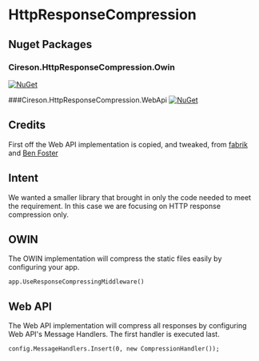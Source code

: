 # HttpResponseCompression

## Nuget Packages
### Cireson.HttpResponseCompression.Owin
[![NuGet](https://img.shields.io/nuget/v/Cireson.HttpResponseCompression.Owin.svg?maxAge=2592000)](https://www.nuget.org/packages/Cireson.HttpResponseCompression.Owin/)

###Cireson.HttpResponseCompression.WebApi
[![NuGet](https://img.shields.io/nuget/v/Cireson.HttpResponseCompression.WebApi.svg?maxAge=2592000)](https://www.nuget.org/packages/Cireson.HttpResponseCompression.WebApi/)

## Credits
First off the Web API implementation is copied, and tweaked, from  [fabrik](https://github.com/Cireson/HttpResponseCompression/blob/master/LICENSE.md) and [Ben Foster](https://github.com/benfoster)

## Intent
We wanted a smaller library that brought in only the code needed to meet the requirement. In this case we are focusing on HTTP response compression only.

## OWIN

The OWIN implementation will compress the static files easily by configuring your app.

```
app.UseResponseCompressingMiddleware()
```

## Web API

The Web API implementation will compress all responses by configuring Web API's Message Handlers. The first handler is executed last.

```
config.MessageHandlers.Insert(0, new CompressionHandler());
```